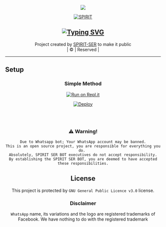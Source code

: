 <div align="center">
  <p align="center">
<img src=https://i.imgur.com/oogzAR2.png>
</p

<div align="center
<div align="center"


[![SPIRIT](https://i.imgur.com/ZknPTZG.jpeg?size=100000)](https://github.com/ANUSER1)

## [![Typing SVG](https://readme-typing-svg.herokuapp.com?font=Lemon+milk&color=F7000&lines=WELCOME+TO+SPIRIT+SER+WA+BOT+REPO;CREATED+BY+SPIRIT+SRR;THIS+IS+A+USERBOT+PRIVATE+AND+PUBLIC+BOT;WITH+MORE+FEATHERS)](https://git.io/typing-svg)



</p>
</div>
<p align="center">
Project created by <a href="https://github.com/SPlRlT-YT">SPIRIT-SER</a> to make it public
    <br>
       | © |
        Reserved |
    <br> 
</p>

----



## Setup
<div align="center">

  ### Simple Method
  
[![Run on Repl.it](https://repl.it/badge/github/quiec/whatsAlfa)](https://replit.com/@SPlRlTFF/SPIRIT-SER)

[![Deploy](https://www.herokucdn.com/deploy/button.svg)](https://heroku.com/deploy?template=https://github.com/SPlRlT-YT/SPIRIT-SER.git)

     
<br>
<br >


### ⚠️ Warning! 
```
Due to Whatsapp bot; Your WhatsApp account may be banned.
This is an open source project, you are responsible for everything you do. 
Absolutely, SPIRIT SER BOT executives do not accept responsibility.
By establishing the SPIRIT SER BOT, you are deemed to have accepted these responsibilities.
```

        
        
## License
This project is protected by `GNU General Public Licence v3.0` license.

### Disclaimer
`WhatsApp` name, its variations and the logo are registered trademarks of Facebook. We have nothing to do with the registered trademark
